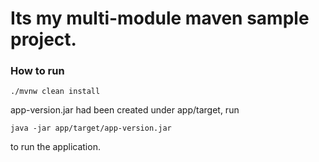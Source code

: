 # Its my multi-module maven sample project.

### How to run

```shell
./mvnw clean install
```

app-version.jar had been created under app/target, run

```shell
java -jar app/target/app-version.jar
```

to run the application.
